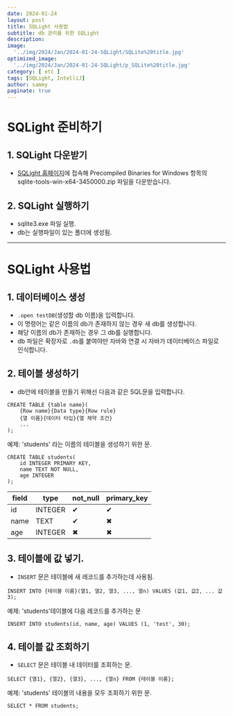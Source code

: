 ```yaml
---
date: 2024-01-24
layout: post
title: SQLight 사용법
subtitle: db 관리를 위한 SQLight
description: 
image: 
  '../img/2024/Jan/2024-01-24-SQLight/SQLite%20title.jpg'
optimized_image:    
  '../img/2024/Jan/2024-01-24-SQLight/p_SQLite%20title.jpg'
category: [ etc ]
tags: [SQLight, IntelliJ]
author: sammy
paginate: true
---
```


# SQLight 준비하기

## 1. SQLight 다운받기
   - [SQLight 홈페이지](https://www.sqlite.org/download.html)에 접속해 Precompiled Binaries for Windows 항목의 sqlite-tools-win-x64-3450000.zip 파일을 다운받습니다.
  
## 2. SQLight 실행하기
   - sqlite3.exe 파일 실행.
   - db는 실행파일이 있는 폴더에 생성됨.
  
*****
# SQLight 사용법

## 1. 데이터베이스 생성
- `.open testDB`(생성할 db 이름)을 입력합니다.
- 이 명령어는 같은 이름의 db가 존재하지 않는 경우 새 db를 생성합니다.
- 해당 이름의 db가 존재하는 경우 그 db를 실행합니다.
- db 파일은 확장자로 `.db`를 붙여야만 자바와 연결 시 자바가 데이터베이스 파일로 인식합니다.


## 2. 테이블 생성하기
   - db안에 테이블을 만들기 위해선 다음과 같은 SQL문을 입력합니다.  

```
CREATE TABLE {table name}(
    {Row name}{Data type}{Row rule}
    {열 이름}{데이터 타입}{열 제약 조건}
    ...
);
```
예제: 'students' 라는 이름의 테이블을 생성하기 위한 문.  

```
CREATE TABLE students(
    id INTEGER PRIMARY KEY,
    name TEXT NOT NULL,
    age INTEGER
);
```
  

| field | type    | not_null | primary_key |
|-------|---------|----------|-------------|
| id    | INTEGER |    ✔     |      ✔      |
| name  | TEXT    |    ✔     |      ✖      |
| age   | INTEGER |    ✖     |      ✖      |


## 3. 테이블에 값 넣기.
   - `INSERT` 문은 테이블에 새 레코드를 추가하는데 사용됨.  
      
```
INSERT INTO {테이블 이름}(열1, 열2, 열3, ..., 열n) VALUES (값1, 값2, ... 값3);
```

예제: 'students'테이블에 다음 레코드를 추가하는 문
```
INSERT INTO students(id, name, age) VALUES (1, 'test', 30);
```


## 4. 테이블 값 조회하기
- `SELECT` 문은 테이블 내 데이터를 조회하는 문.  
  
```
SELECT {열1}, {열2}, {열3}, ..., {열n} FROM {테이블 이름};
```

예제: 'students' 테이블의 내용을 모두 조회하기 위한 문.  
```
SELECT * FROM students;
```
